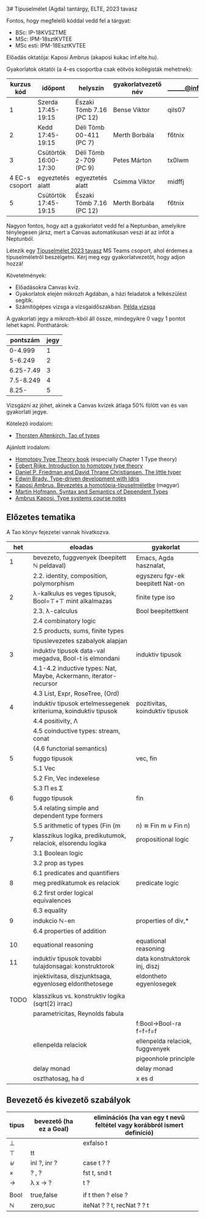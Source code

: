 3# Típuselmélet (Agda) tantárgy, ELTE, 2023 tavasz

Fontos, hogy megfelelő kóddal vedd fel a tárgyat:

 * BSc: IP-18KVSZTME
 * MSc: IPM-18sztKVTEE
 * MSc esti: IPM-18EsztKVTEE

Előadás oktatója: Kaposi Ambrus (akaposi kukac inf.elte.hu).

Gyakorlatok oktatói (a 4-es csoportba csak eötvös kollégisták mehetnek):

| kurzus kód     | időpont               | helyszín                 | gyakorlatvezető név | ______@inf.elte.hu |
|----------------|-----------------------|--------------------------|---------------------|--------------------|
| 1              | Szerda 17:45-19:15    | Északi Tömb 7.16 (PC 12) | Bense Viktor        | qils07             |
| 2              | Kedd 17:45-19:15      | Déli Tömb 00-411 (PC 7)  | Merth Borbála       | f6tnix             |
| 3              | Csütörtök 16:00-17:30 | Déli Tömb 2-709 (PC 9)   | Petes Márton        | tx0lwm             |
| 4 EC-s csoport | egyeztetés alatt      | egyeztetés alatt         | Csimma Viktor       | midffj             |
| 5              | Csütörtök 17:45-19:15 | Északi Tömb 7.16 (PC 12) | Merth Borbála       | f6tnix             |

Nagyon fontos, hogy azt a gyakorlatot vedd fel a Neptunban, amelyikre ténylegesen jársz, mert a Canvas automatikusan veszi át az infót a Neptunból.

Létezik egy [Típuselmélet 2023 tavasz](https://teams.microsoft.com/l/team/19%3ayjbZGERT-taiD-d93LrHeYsVpnjz3yCsIPRn-b2B7RE1%40thread.tacv2/conversations?groupId=8959a9ae-5b08-4acf-9cd5-aa0d1341df0e&tenantId=0133bb48-f790-4560-a64d-ac46a472fbbc) MS Teams csoport, ahol érdemes a típuselméletről beszélgetni. Kérj meg egy gyakorlatvezetőt, hogy adjon hozzá!

Követelmények:

 * Előadásokra Canvas kvíz.
 * Gyakorlatok elején mikrozh Agdában, a házi feladatok a felkészülést segítik.
 * Számítógépes vizsga a vizsgaidőszakban. [Példa vizsga](https://bitbucket.org/akaposi/ttt/raw/master/2022aut/exampleExam.agda)

A gyakorlati jegy a mikrozh-kból áll össze, mindegyikre 0 vagy 1 pontot lehet kapni. Ponthatárok:

| pontszám  | jegy |
|-----------|------|
| 0-4.999   | 1    |
| 5-6.249   | 2    |
| 6.25-7.49 | 3    |
| 7.5-8.249 | 4    |
| 8.25-     | 5    |

Vizsgázni az jöhet, akinek a Canvas kvízek átlaga 50% fölött van és van gyakorlati jegye.

Kötelező irodalom:

 * [Thorsten Altenkirch. Tao of types](http://www.cs.nott.ac.uk/~psztxa/mgs.2021)

Ajánlott irodalom:

 * [Homotopy Type Theory book](http://saunders.phil.cmu.edu/book/hott-online.pdf) (especially Chapter 1 Type theory)
 * [Egbert Rijke. Introduction to homotopy type theory](https://arxiv.org/pdf/2212.11082)
 * [Daniel P. Friedman and David Thrane Christiansen. The little typer](https://thelittletyper.com)
 * [Edwin Brady. Type-driven development with Idris](https://www.manning.com/books/type-driven-development-with-idris)
 * [Kaposi Ambrus. Bevezetés a homotópia-típuselméletbe](https://akaposi.github.io/hott_bevezeto.pdf) (magyar)
 * [Martin Hofmann. Syntax and Semantics of Dependent Types](https://www.tcs.ifi.lmu.de/mitarbeiter/martin-hofmann/pdfs/syntaxandsemanticsof-dependenttypes.pdf)
 * [Ambrus Kaposi. Type systems course notes](https://bitbucket.org/akaposi/typesystems/raw/master/src/main.pdf)

## Előzetes tematika

A Tao könyv fejezetei vannak hivatkozva.

|  het | eloadas                                                           | gyakorlat                        |
|------|-------------------------------------------------------------------|----------------------------------|
|    1 | bevezeto, fuggvenyek (beepitett ℕ peldaval)                       | Emacs, Agda hasznalat,           |
|      | 2.2. identity, composition, polymorphism                          | egyszeru fgv-ek beepitett Nat-on |
|    2 | λ-kalkulus es veges tipusok, Bool=⊤+⊤ mint alkalmazas             | finite type iso                  |
|      | 2.3. λ-calculus                                                   | Bool beepitettkent               |
|      | 2.4 combinatory logic                                             |                                  |
|      | 2.5 products, sums, finite types                                  |                                  |
|      | tipuslevezetes szabalyok alapjan                                  |                                  |
|    3 | induktiv tipusok data-val megadva, Bool-t is elmondani            | induktiv tipusok                 |
|      | 4.1-4.2 inductive types: Nat, Maybe, Ackermann, iterator-recursor |                                  |
|      | 4.3 List, Expr, RoseTree, (Ord)                                   |                                  |
|    4 | induktiv tipusok ertelmessegenek kriteriuma, koinduktiv tipusok   | pozitivitas, koinduktiv tipusok  |
|      | 4.4 positivity, Λ                                                 |                                  |
|      | 4.5 coinductive types: stream, conat                              |                                  |
|      | (4.6 functorial semantics)                                        |                                  |
|    5 | fuggo tipusok                                                     | vec, fin                         |
|      | 5.1 Vec                                                           |                                  |
|      | 5.2 Fin, Vec indexelese                                           |                                  |
|      | 5.3 Π es Σ                                                        |                                  |
|    6 | fuggo tipusok                                                     | fin                              |
|      | 5.4 relating simple and dependent type formers                    |                                  |
|      | 5.5 arithmetic of types (Fin (m|n) ≅ Fin m ⊎ Fin n)               |                                  |
|    7 | klasszikus logika, predikutumok, relaciok, elsorendu logika       | propositional logic              |
|      | 3.1 Boolean logic                                                 |                                  |
|      | 3.2 prop as types                                                 |                                  |
|      | 6.1 predicates and quantifiers                                    |                                  |
|    8 | meg predikatumok es relaciok                                      | predicate logic                  |
|      | 6.2 first order logical equivalences                              |                                  |
|      | 6.3 equality                                                      |                                  |
|    9 | indukcio ℕ-en                                                     | properties of div,*              |
|      | 6.4 properties of addition                                        |                                  |
|   10 | equational reasoning                                              | equational reasoning             |
|   11 | induktiv tipusok tovabbi tulajdonsagai: konstruktorok             | data konstruktorok inj, diszj    |
|      | injektivitasa, diszjunktsaga, egyenloseg eldonthetosege           | eldontheto egyenlosegek          |
|      |                                                                   |                                  |
| TODO | klasszikus vs. konstruktiv logika (sqrt(2) irrac)                 |                                  |
|      | parametricitas, Reynolds fabula                                   |                                  |
|      |                                                                   | f:Bool→Bool-ra f∘f∘f=f           |
|      | ellenpelda relaciok                                               | ellenpelda relaciok, fuggvenyek  |
|      |                                                                   | pigeonhole principle             |
|      | delay monad                                                       | delay monad                      |
|      | oszthatosag, ha d|x es d|y, akkor d|x+y                           |                                  |

## Bevezető és kivezető szabályok

| tipus | bevezető (ha ez a Goal) | eliminációs (ha van egy t nevű feltétel vagy korábbról ismert definíció) |
|-------|----------------|--------------------------------------------------------------|
| ⊥     |                | exfalso t                                                    |
| ⊤     | tt             |                                                              |
| _⊎_   | inl ?, inr ?   | case t ? ?                                                   |
| _×_   | ? , ?          | fst t, snd t                                                 |
| _→_   | λ x → ?        | t ?                                                          |
|       |                |                                                              |
| Bool  | true,false     | if t then ? else ?                                           |
| ℕ     | zero,suc       | iteNat ? ? t, recNat ? ? t                                   |

